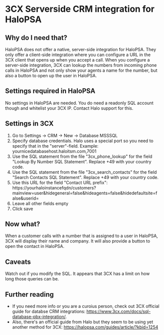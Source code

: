 # 3CX Serverside CRM integration for HaloPSA
## Why do I need that?
HaloPSA does not offer a native, server-side integration for HaloPSA. They only offer a client-side integration where you can configure a URL in the 3CX client that opens up when you accept a call. When you configure a server-side integration, 3CX can lookup the numbers from incoming phone calls in HaloPSA and not only show your agents a name for the number, but also a button to open up the user in HaloPSA.

## Settings required in HaloPSA
No settings in HaloPSA are needed. You do need a readonly SQL account though and whitelist your 3CX IP. Contact Halo support for this.

## Settings in 3CX
1. Go to Settings -> CRM -> New -> Database MSSSQL
2. Specify database credentials. Halo uses a special port so you need to specify that in the "server"-field. Example: yournicedatabasehost.haloitsm.com,7001
3. Use the SQL statement from the file "3cx_phone_lookup" for the field "Lookup By Number SQL Statement". Replace +49 with your country code.
4. Use the SQL statement from the file "3cx_search_contacts" for the field "Search Contacts SQL Statement". Replace +49 with your country code.
5. Use this URL for the field "Contact URL prefix": https://yourhaloinstancefqdn/customers?mainview=user&hidegeneral=false&hideagents=false&hidedefaultsite=false&userid=
6. Leave all other fields empty
7. Click save

## Now what?
When a customer calls with a number that is assigned to a user in HaloPSA, 3CX will display their name and company. It will also provide a button to open the contact in HaloPSA.

## Caveats
Watch out if you modify the SQL. It appears that 3CX has a limit on how long those queries can be. 

## Further reading
- If you need more info or you are a curoius person, check out 3CX official guide for databse CRM integrations: https://www.3cx.com/docs/sql-database-pbx-integration/.
- Also, there's an official guide from Halo but they seem to be using yet another method for 3CX: https://halopsa.com/guides/article/?kbid=1254
